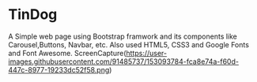 # TinDog
A Simple web page using Bootstrap framwork and its components like Carousel,Buttons, Navbar, etc. Also used HTML5, CSS3 and Google Fonts and Font Awesome.
ScreenCapture(https://user-images.githubusercontent.com/91485737/153093784-fca8e74a-f60d-447c-8977-19233dc52f58.png)
